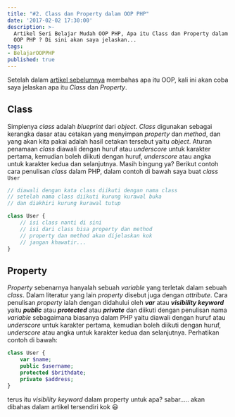 ```yaml
---
title: "#2. Class dan Property dalam OOP PHP"
date: '2017-02-02 17:30:00'
description: >-
  Artikel Seri Belajar Mudah OOP PHP, Apa itu Class dan Property dalam
  OOP PHP ? Di sini akan saya jelaskan...
tags:
- BelajarOOPPHP
published: true
---
```


Setelah dalam [artikel sebelumnya](http://khoerodin.id/apa-itu-oop-object-oriented-programming/) membahas apa itu OOP, kali ini akan coba saya jelaskan apa itu *Class* dan *Property*.

## Class
Simplenya *class* adalah *blueprint* dari *object*. *Class* digunakan sebagai kerangka dasar atau cetakan yang menyimpan *property* dan *method*, dan yang akan kita pakai adalah hasil cetakan tersebut yaitu *object*. Aturan penamaan *class* diawali dengan huruf atau *underscore* untuk karakter pertama, kemudian boleh diikuti dengan huruf, *underscore* atau angka untuk karakter kedua dan selanjutnya. Masih bingung ya? Berikut contoh cara penulisan *class* dalam PHP, dalam contoh di bawah saya buat *class* `User`

```php
// diawali dengan kata class diikuti dengan nama class
// setelah nama class diikuti kurung kurawal buka 
// dan diakhiri kurung kurawal tutup

class User {
	// isi class nanti di sini
	// isi dari class bisa property dan method
	// property dan method akan dijelaskan kok
	// jangan khawatir...
}
```

## Property
*Property* sebenarnya hanyalah sebuah *variable* yang terletak dalam sebuah *class*. Dalam literatur yang lain *property* disebut juga dengan *attribute*. Cara penulisan *property* ialah dengan didahului oleh **_var_** atau **_visibility keyword_** yaitu **_public_** atau **_protected_** atau **_private_** dan diikuti dengan penulisan nama *variable* sebagaimana biasanya dalam PHP yaitu diawali dengan huruf atau *underscore* untuk karakter pertama, kemudian boleh diikuti dengan huruf, *underscore* atau angka untuk karakter kedua dan selanjutnya. Perhatikan contoh di bawah:

```php
class User {
    var $name;
    public $username;
    protected $brithdate;
    private $address;
}
```
terus itu *visibility keyword* dalam property untuk apa? sabar..... akan dibahas dalam artikel tersendiri kok :smiley:
